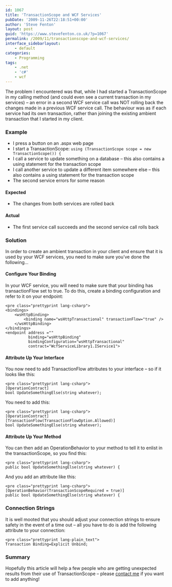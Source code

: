 ```yaml
---
id: 1067
title: 'TransactionScope and WCF Services'
pubDate: '2009-11-26T22:18:51+00:00'
author: 'Steve Fenton'
layout: post
guid: 'https://www.stevefenton.co.uk/?p=1067'
permalink: /2009/11/transactionscope-and-wcf-services/
interface_sidebarlayout:
    - default
categories:
    - Programming
tags:
    - .net
    - 'c#'
    - wcf
---
```


The problem I encountered was that, while I had started a TransactionScope in my calling method (and could even see a current transaction in my services) – an error in a second WCF service call was NOT rolling back the changes made in a previous WCF service call. The behaviour was as if each service had its own transaction, rather than joining the existing ambient transaction that I started in my client.

### Example

- I press a button on an .aspx web page
- I start a TransactionScope: `using (TransactionScope scope = new TransactionScope()) {`
- I call a service to update something on a database – this also contains a using statement for the transaction scope
- I call another service to update a different item somewhere else – this also contains a using statement for the transaction scope
- The second service errors for some reason

#### Expected

- The changes from both services are rolled back

#### Actual

- The first service call succeeds and the second service call rolls back

### Solution

In order to create an ambient transaction in your client and ensure that it is used by your WCF services, you need to make sure you’ve done the following…

#### Configure Your Binding

In your WCF service, you will need to make sure that your binding has transactionFlow set to true. To do this, create a binding configuration and refer to it on your endpoint:

```
<pre class="prettyprint lang-csharp">
<bindings>
    <wsHttpBinding>
        <binding name="wsHttpTransactional" transactionFlow="true" />
    </wsHttpBinding>
</bindings>
<endpoint address ="" 
          binding="wsHttpBinding" 
          bindingConfiguration="wsHttpTransactional" 
          contract="WcfServiceLibrary1.IService1">
```

#### Attribute Up Your Interface

You now need to add TransactionFlow attributes to your interface – so if it looks like this:

```
<pre class="prettyprint lang-csharp">
[OperationContract]
bool UpdateSomethingElse(string whatever);
```

You need to add this:

```
<pre class="prettyprint lang-csharp">
[OperationContract]
[TransactionFlow(TransactionFlowOption.Allowed)]
bool UpdateSomethingElse(string whatever);
```

#### Attribute Up Your Method

You can then add an OperationBehavior to your method to tell it to enlist in the transactionScope, so you find this:

```
<pre class="prettyprint lang-csharp">
public bool UpdateSomethingElse(string whatever) {
```

And you add an attribute like this:

```
<pre class="prettyprint lang-csharp">
[OperationBehavior(TransactionScopeRequired = true)]
public bool UpdateSomethingElse(string whatever) {
```

### Connection Strings

It is well mooted that you should adjust your connection strings to ensure safety in the event of a time out – all you have to do is add the following attribute to your connection:

```
<pre class="prettyprint lang-plain_text">
Transaction Binding=Explicit Unbind;
```

### Summary

Hopefully this article will help a few people who are getting unexpected results from their use of TransactionScope – please [contact me](https://www.stevefenton.co.uk/contact/) if you want to add anything!